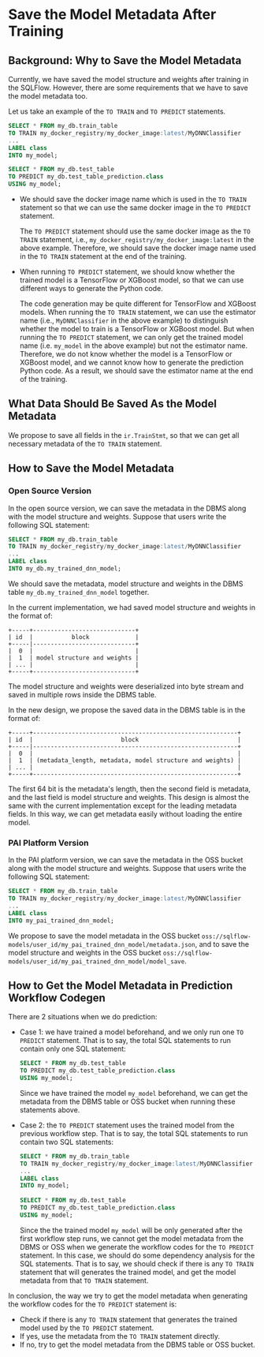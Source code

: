 # Save the Model Metadata After Training

## Background: Why to Save the Model Metadata

Currently, we have saved the model structure and weights after training in the SQLFlow. However, there are some requirements that we have to save the model metadata too.

Let us take an example of the `TO TRAIN` and `TO PREDICT` statements.

```sql
SELECT * FROM my_db.train_table
TO TRAIN my_docker_registry/my_docker_image:latest/MyDNNClassifier
...
LABEL class
INTO my_model;

SELECT * FROM my_db.test_table
TO PREDICT my_db.test_table_prediction.class
USING my_model;
```

- We should save the docker image name which is used in the `TO TRAIN` statement so that we can use the same docker image in the `TO PREDICT` statement.

  The `TO PREDICT` statement should use the same docker image as the `TO TRAIN` statement, i.e., `my_docker_registry/my_docker_image:latest` in the above example. Therefore, we should save the docker image name used in the `TO TRAIN` statement at the end of the training.

- When running `TO PREDICT` statement, we should know whether the trained model is a TensorFlow or XGBoost model, so that we can use different ways to generate the Python code.

  The code generation may be quite different for TensorFlow and XGBoost models. When running the `TO TRAIN` statement, we can use the estimator name (i.e., `MyDNNClassifier` in the above example) to distinguish whether the model to train is a TensorFlow or XGBoost model. But when running the `TO PREDICT` statement, we can only get the trained model name (i.e. `my_model` in the above example) but not the estimator name. Therefore, we do not know whether the model is a TensorFlow or XGBoost model, and we cannot know how to generate the prediction Python code. As a result, we should save the estimator name at the end of the training.

## What Data Should Be Saved As the Model Metadata

We propose to save all fields in the `ir.TrainStmt`, so that we can get all necessary metadata of the `TO TRAIN` statement.

## How to Save the Model Metadata

### Open Source Version
In the open source version, we can save the metadata in the DBMS along with the model structure and weights. Suppose that users write the following SQL statement:

```sql
SELECT * FROM my_db.train_table
TO TRAIN my_docker_registry/my_docker_image:latest/MyDNNClassifier
...
LABEL class
INTO my_db.my_trained_dnn_model;
```

We should save the metadata, model structure and weights in the DBMS table `my_db.my_trained_dnn_model` together. 

In the current implementation, we had saved model structure and weights in the format of:

```
+-----+-----------------------------+
| id  |           block             |
+-----|-----------------------------+
|  0  |                             |
|  1  | model structure and weights |
| ... |                             |
+-----+-----------------------------+
```

The model structure and weights were deserialized into byte stream and saved in multiple rows inside the DBMS table.

In the new design, we propose the saved data in the DBMS table is in the format of:

```
+-----+----------------------------------------------------------+
| id  |                         block                            |
+-----|----------------------------------------------------------+
|  0  |                                                          |
|  1  | (metadata_length, metadata, model structure and weights) |
| ... |                                                          |
+-----+----------------------------------------------------------+
```

The first 64 bit is the metadata's length, then the second field is metadata, and the last field is model structure and weights. This design is almost the same with the current implementation except for the leading metadata fields. In this way, we can get metadata easily without loading the entire model.

### PAI Platform Version
In the PAI platform version, we can save the metadata in the OSS bucket along with the model structure and weights. Suppose that users write the following SQL statement:

```sql
SELECT * FROM my_db.train_table
TO TRAIN my_docker_registry/my_docker_image:latest/MyDNNClassifier
...
LABEL class
INTO my_pai_trained_dnn_model;
```

We propose to save the model metadata in the OSS bucket `oss://sqlflow-models/user_id/my_pai_trained_dnn_model/metadata.json`, and to save the model structure and weights in the OSS bucket `oss://sqlflow-models/user_id/my_pai_trained_dnn_model/model_save`.

## How to Get the Model Metadata in Prediction Workflow Codegen

There are 2 situations when we do prediction:

- Case 1: we have trained a model beforehand, and we only run one `TO PREDICT` statement. That is to say, the total SQL statements to run contain only one SQL statement:

  ```sql
  SELECT * FROM my_db.test_table
  TO PREDICT my_db.test_table_prediction.class
  USING my_model;
  ```

  Since we have trained the model `my_model` beforehand, we can get the metadata from the DBMS table or OSS bucket when running these statements above.

- Case 2: the `TO PREDICT` statement uses the trained model from the previous workflow step. That is to say, the total SQL statements to run contain two SQL statements:

  ```sql
  SELECT * FROM my_db.train_table
  TO TRAIN my_docker_registry/my_docker_image:latest/MyDNNClassifier
  ...
  LABEL class
  INTO my_model;
    
  SELECT * FROM my_db.test_table
  TO PREDICT my_db.test_table_prediction.class
  USING my_model;
  ```

  Since the the trained model `my_model` will be only generated after the first workflow step runs, we cannot get the model metadata from the DBMS or OSS when we generate the workflow codes for the `TO PREDICT` statement. In this case, we should do some dependency analysis for the SQL statements. That is to say, we should check if there is any `TO TRAIN` statement that will generates the trained model, and get the model metadata from that `TO TRAIN` statement.

In conclusion, the way we try to get the model metadata when generating the workflow codes for the `TO PREDICT` statement is:

- Check if there is any `TO TRAIN` statement that generates the trained model used by the `TO PREDICT` statement.
- If yes, use the metadata from the `TO TRAIN` statement directly.
- If no, try to get the model metadata from the DBMS table or OSS bucket. 